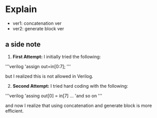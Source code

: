 # Explain
- ver1: concatenation ver
- ver2: generate block ver

## a side note
1. **First Attempt:**
I initially tried the following:
    
'''verilog
    'assign out=in[0:7];
    '''
    
but I realized this is not allowed in Verilog.
    
2. **Second Attempt:**
I tried hard coding with the following:
   
'''verilog
    'assing out[0] = in[7] ...
    'and so on
    '''

and now I realize that using concatenation and generate block is more efficient.
